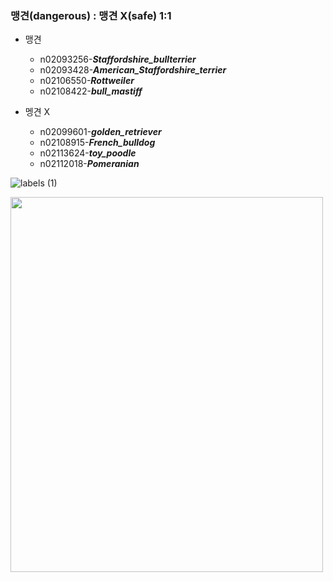 ### 맹견(dangerous) : 맹견 X(safe) 1:1

* 맹견
  * n02093256-***Staffordshire_bullterrier***
  * n02093428-***American_Staffordshire_terrier*** 
  * n02106550-***Rottweiler***
  * n02108422-***bull_mastiff***
 
* 멩견 X
  * n02099601-***golden_retriever***
  * n02108915-***French_bulldog***
  * n02113624-***toy_poodle***
  * n02112018-***Pomeranian***
  
![labels (1)](https://user-images.githubusercontent.com/94882776/178137174-4bb5e7db-eb76-4844-87e5-4c8d34f4c270.jpg)

<img src = "https://user-images.githubusercontent.com/94882776/178137174-4bb5e7db-eb76-4844-87e5-4c8d34f4c270.jpg" 
     width = "500" height = "600">
